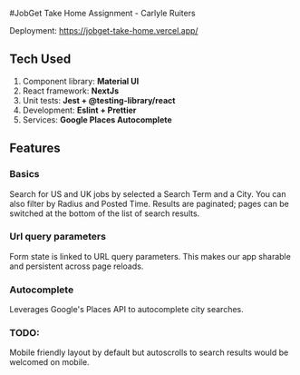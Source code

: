 #JobGet Take Home Assignment - Carlyle Ruiters

Deployment: https://jobget-take-home.vercel.app/

## Tech Used
1. Component library: **Material UI**
2. React framework: **NextJs**
3. Unit tests: **Jest + @testing-library/react**
4. Development: **Eslint + Prettier**
5. Services: **Google Places Autocomplete**

## Features
### Basics
Search for US and UK jobs by selected a Search Term and a City.
You can also filter by Radius and Posted Time.
Results are paginated; pages can be switched at the bottom of the list of search results.

### Url query parameters
Form state is linked to URL query parameters.
This makes our app sharable and persistent across page reloads.

### Autocomplete
Leverages Google's Places API to autocomplete city searches.

### TODO:
Mobile friendly layout by default but autoscrolls to search results would be welcomed on mobile.